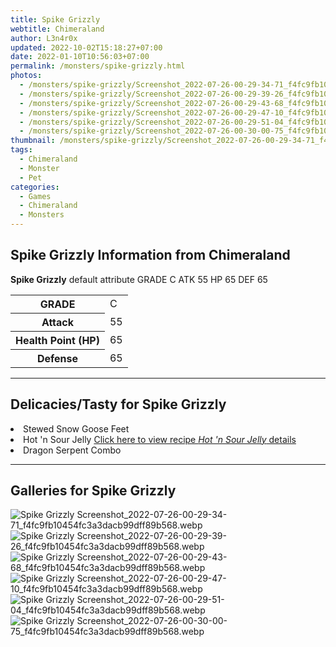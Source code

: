 ```yaml
---
title: Spike Grizzly
webtitle: Chimeraland
author: L3n4r0x
updated: 2022-10-02T15:18:27+07:00
date: 2022-01-10T10:56:03+07:00
permalink: /monsters/spike-grizzly.html
photos:
  - /monsters/spike-grizzly/Screenshot_2022-07-26-00-29-34-71_f4fc9fb10454fc3a3dacb99dff89b568.webp
  - /monsters/spike-grizzly/Screenshot_2022-07-26-00-29-39-26_f4fc9fb10454fc3a3dacb99dff89b568.webp
  - /monsters/spike-grizzly/Screenshot_2022-07-26-00-29-43-68_f4fc9fb10454fc3a3dacb99dff89b568.webp
  - /monsters/spike-grizzly/Screenshot_2022-07-26-00-29-47-10_f4fc9fb10454fc3a3dacb99dff89b568.webp
  - /monsters/spike-grizzly/Screenshot_2022-07-26-00-29-51-04_f4fc9fb10454fc3a3dacb99dff89b568.webp
  - /monsters/spike-grizzly/Screenshot_2022-07-26-00-30-00-75_f4fc9fb10454fc3a3dacb99dff89b568.webp
thumbnail: /monsters/spike-grizzly/Screenshot_2022-07-26-00-29-34-71_f4fc9fb10454fc3a3dacb99dff89b568.webp
tags:
  - Chimeraland
  - Monster
  - Pet
categories:
  - Games
  - Chimeraland
  - Monsters
---
```


<section id="bootstrap-wrapper"><link rel="stylesheet" href="https://cdn.statically.io/gh/dimaslanjaka/Web-Manajemen/40ac3225/css/bootstrap-4.5-wrapper.css"/><h1>Spike Grizzly Information from Chimeraland</h1><p><b>Spike Grizzly</b> default attribute GRADE C ATK 55 HP 65 DEF 65<table><tr><th>GRADE</th><td>C</td></tr><tr><th>Attack</th><td>55</td></tr><tr><th>Health Point (HP)</th><td>65</td></tr><tr><th>Defense</th><td>65</td></tr></table></p><hr/><h2>Delicacies/Tasty for Spike Grizzly</h2><li class="d-flex justify-content-between">Stewed Snow Goose Feet </li><li class="d-flex justify-content-between">Hot &#x27;n Sour Jelly <a href="/chimeraland/recipes/hot-n-sour-jelly.html">Click here to view recipe <i>Hot &#x27;n Sour Jelly</i> details</a></li><li class="d-flex justify-content-between">Dragon Serpent Combo </li><hr/><div id="gallery"><h2>Galleries for Spike Grizzly</h2><div class="row"><div class="col-lg-6 col-12"><img src="/chimeraland/monsters/spike-grizzly/Screenshot_2022-07-26-00-29-34-71_f4fc9fb10454fc3a3dacb99dff89b568.webp" alt="Spike Grizzly Screenshot_2022-07-26-00-29-34-71_f4fc9fb10454fc3a3dacb99dff89b568.webp"/></div><div class="col-lg-6 col-12"><img src="/chimeraland/monsters/spike-grizzly/Screenshot_2022-07-26-00-29-39-26_f4fc9fb10454fc3a3dacb99dff89b568.webp" alt="Spike Grizzly Screenshot_2022-07-26-00-29-39-26_f4fc9fb10454fc3a3dacb99dff89b568.webp"/></div><div class="col-lg-6 col-12"><img src="/chimeraland/monsters/spike-grizzly/Screenshot_2022-07-26-00-29-43-68_f4fc9fb10454fc3a3dacb99dff89b568.webp" alt="Spike Grizzly Screenshot_2022-07-26-00-29-43-68_f4fc9fb10454fc3a3dacb99dff89b568.webp"/></div><div class="col-lg-6 col-12"><img src="/chimeraland/monsters/spike-grizzly/Screenshot_2022-07-26-00-29-47-10_f4fc9fb10454fc3a3dacb99dff89b568.webp" alt="Spike Grizzly Screenshot_2022-07-26-00-29-47-10_f4fc9fb10454fc3a3dacb99dff89b568.webp"/></div><div class="col-lg-6 col-12"><img src="/chimeraland/monsters/spike-grizzly/Screenshot_2022-07-26-00-29-51-04_f4fc9fb10454fc3a3dacb99dff89b568.webp" alt="Spike Grizzly Screenshot_2022-07-26-00-29-51-04_f4fc9fb10454fc3a3dacb99dff89b568.webp"/></div><div class="col-lg-6 col-12"><img src="/chimeraland/monsters/spike-grizzly/Screenshot_2022-07-26-00-30-00-75_f4fc9fb10454fc3a3dacb99dff89b568.webp" alt="Spike Grizzly Screenshot_2022-07-26-00-30-00-75_f4fc9fb10454fc3a3dacb99dff89b568.webp"/></div></div></div></section>